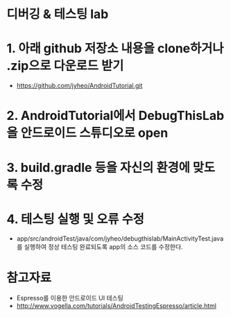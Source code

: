 디버깅 & 테스팅 lab
===================

# 1. 아래 github 저장소 내용을 clone하거나 .zip으로 다운로드 받기
- https://github.com/jyheo/AndroidTutorial.git

# 2. AndroidTutorial에서 DebugThisLab을 안드로이드 스튜디오로 open

# 3. build.gradle 등을 자신의 환경에 맞도록 수정

# 4. 테스팅 실행 및 오류 수정
- app/src/androidTest/java/com/jyheo/debugthislab/MainActivityTest.java 를 실행하여 정상 테스팅 완료되도록 app의 소스 코드를 수정한다.

# 참고자료
- Espresso를 이용한 안드로이드 UI 테스팅
- http://www.vogella.com/tutorials/AndroidTestingEspresso/article.html